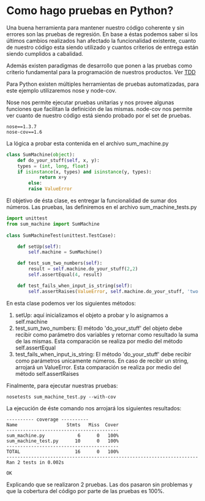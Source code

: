 # Como hago pruebas en Python?

Una buena herramienta para mantener nuestro código coherente y sin errores son las pruebas de regresión. En base a éstas podemos saber si los últimos cambios realizados han afectado la funcionalidad existente, cuanto de nuestro código esta siendo utilizado y cuantos criterios de entrega están siendo cumplidos a cabalidad.

Además existen paradigmas de desarrollo que ponen a las pruebas como criterio fundamental para la programación de nuestros productos. Ver [TDD](https://es.wikipedia.org/wiki/Desarrollo_guiado_por_pruebas)

Para Python existen múltiples herramientas de pruebas automatizadas, para este ejemplo utilizaremos nose y node-cov.

Nose nos permite ejecutar pruebas unitarias y nos provee algunas funciones que facilitan la definición de las mismas. node-cov nos permite ver cuanto de nuestro código está siendo probado por el set de pruebas.

```
nose==1.3.7
nose-cov==1.6
```
 
La lógica a probar esta contenida en el archivo sum_machine.py

```python
class SumMachine(object):
    def do_your_stuff(self, x, y):
	types = (int, long, float)
	if isinstance(x, types) and isinstance(y, types):
            return x+y
        else:
	    raise ValueError
```

El objetivo de ésta clase, es entregar la funcionalidad de sumar dos números. Las pruebas, las definiremos en el archivo sum_machine_tests.py

```python
import unittest
from sum_machine import SumMachine
 
class SumMachineTest(unittest.TestCase):

    def setUp(self):
        self.machine = SumMachine() 

    def test_sum_two_numbers(self):
        result = self.machine.do_your_stuff(2,2)
        self.assertEqual(4, result)

    def test_fails_when_input_is_string(self):
        self.assertRaises(ValueError, self.machine.do_your_stuff, 'two', 'two')
```

En esta clase podemos ver los siguientes métodos:

1. setUp:  aquí inicializamos el objeto a probar y lo asignamos a self.machine
2. test_sum_two_numbers:  El método 'do_your_stuff' del objeto debe recibir como parámetro dos variables y retornar como resultado la suma de las mismas.  Esta comparación se realiza por medio del método self.assertEqual
3. test_fails_when_input_is_string: El método 'do_your_stuff' debe recibir como parámetros unicamente números. En caso de recibir un string, arrojará un ValueError.  Esta comparación se realiza por medio del método self.assertRaises


Finalmente, para ejecutar nuestras pruebas:
```
nosetests sum_machine_test.py --with-cov
```

La ejecución de éste comando nos arrojará los siguientes resultados:

```
---------- coverage ----------
Name                  Stmts   Miss  Cover
-----------------------------------------
sum_machine.py            6      0   100%
sum_machine_test.py      10      0   100%
-----------------------------------------
TOTAL                    16      0   100%
----------------------------------------------------------------------
Ran 2 tests in 0.002s

OK
```

Explicando que se realizaron 2 pruebas. Las dos pasaron sin problemas y que la cobertura del código por parte de las pruebas es 100%.

